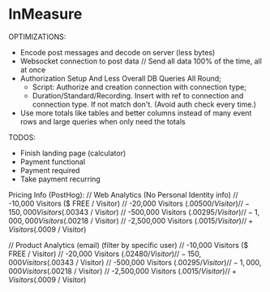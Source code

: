 # InMeasure

OPTIMIZATIONS:

- Encode post messages and decode on server (less bytes)
- Websocket connection to post data // Send all data 100% of the time, all at once
- Authorization Setup And Less Overall DB Queries All Round;
  - Script: Authorize and creation connection with connection type;
  - Duration/Standard/Recording. Insert with ref to connection and connection type. If not match don't. (Avoid auth check every time.)
- Use more totals like tables and better columns instead of many event rows and large queries when only need the totals

TODOS:

- Finish landing page (calculator)
- Payment functional
- Payment required
- Take payment recurring

Pricing Info (PostHog):
// Web Analytics (No Personal Identity info)
// -10,000 Visitors ($ FREE / Visitor)
// -20,000 Visitors ($.00500 / Visitor)
// -150,000   Visitors ($.00343 / Visitor)
// -500,000 Visitors ($.00295 / Visitor)
// -1,000,000 Visitors ($.00218 / Visitor)
// -2,500,000 Visitors ($.0015  / Visitor)
// +          Visitors ($.0009 / Visitor)

// Product Analytics (email) (filter by specific user)
// -10,000 Visitors ($ FREE / Visitor)
// -20,000 Visitors ($.02480 / Visitor)
// -150,000   Visitors ($.00343 / Visitor)
// -500,000 Visitors ($.00295 / Visitor)
// -1,000,000 Visitors ($.00218 / Visitor)
// -2,500,000 Visitors ($.0015  / Visitor)
// +          Visitors ($.0009 / Visitor)
